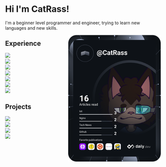 # Hi I'm CatRass!
I'm a beginner level programmer and engineer, trying to learn new languages and new skills.

 <a href="https://app.daily.dev/CatRass">
 <img src="https://github.com/CatRass/CatRass/blob/master/devcard.svg" 
      width="300" 
      alt="CatRass' DevCard"
      align="right"
      />
</a>

## Experience
  <div align="left">
    <div><img id="Python" src="https://img.shields.io/badge/Amateur%20Python%20Experience%3A-8%20Years-blue?style=flat-square&logo=python"></img></div>
    <div><img id="Raspberry Pi" src="https://img.shields.io/badge/Amateur%20Raspberry Pi%20Experience%3A-8%20Years-brightgreen?style=flat-square&logo=raspberrypi"/></div>
    <div><img id="CSS" src="https://img.shields.io/badge/Amateur%20CSS%20Experience%3A-4%20Years-orange?style=flat-square&logo=CSS3"/></div>
    <div><img id="HTML" src="https://img.shields.io/badge/Amateur%20HTML%20Experience%3A-4%20Years-orange?style=flat-square&logo=HTML5"/></div>
    <div><img id="Arduino" src="https://img.shields.io/badge/Amateur%20Arduino%20Experience%3A-3%20Years-blue?style=flat-square&logo=arduino"/></div>
    <div><img id="Bash" src="https://img.shields.io/badge/Amateur%20Bash%20Experience%3A-1%20Year-lightgrey?style=flat-square&logo=GNU%20Bash"/></div>
    <div><img id="Android" src="https://img.shields.io/badge/Amateur%20Android%20Experience%3A-1%20Year-lightgrey?style=flat-square&logo=android"/></div>
  </div> 
  
## Projects
  <div align="left">
  <div><img id="Schlatt Coin" src="https://img.shields.io/badge/Schlatt%20Coin%3A-On%20Hold-yellow?style=flat-square"></img></div>
  <div><img id="Student Handbook" src="https://img.shields.io/badge/DR%20Student%20Handbook%3A-Abandoned%20-red?style=flat-square"></img></div>
  <div><img id="PokéHunter" src="https://img.shields.io/badge/PokéHunter:-In%20Progress-brightgreen?style=flat-square"></img></div>
  <div><img id="Kromer Kard" src="https://img.shields.io/badge/Kromer%20Kard%3A-In%20Progress-brightgreen?style=flat-square"></img></div>
  </div> 
